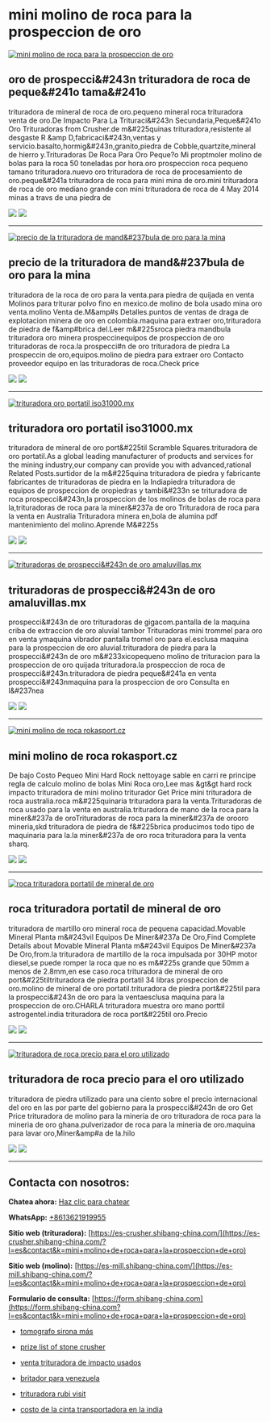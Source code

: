 # mini molino de roca para la prospeccion de oro

<a href="https://swt.shibang-china.com/?l=es&img&k=mini+molino+de+roca+para+la+prospeccion+de+oro" target="_blank">![mini molino de roca para la prospeccion de oro](http://static.shibang-china.com/all-800x300/1439.jpg)</a>

## oro de prospecci&#243n trituradora de roca de peque&#241o tama&#241o
trituradora de mineral de roca de oro.pequeno mineral roca trituradora venta de oro.De Impacto Para La Trituraci&#243n Secundaria,Peque&#241o Oro Trituradoras from Crusher.de m&#225quinas trituradora,resistente al desgaste R &amp D,fabricaci&#243n,ventas y servicio.basalto,hormig&#243n,granito,piedra de Cobble,quartzite,mineral de hierro y.Trituradoras De Roca Para Oro Peque?o Mi proptmoler molino de bolas para la roca 50 toneladas por hora.oro prospeccion roca pequeno tamano trituradora.nuevo oro trituradora de roca de procesamiento de oro.peque&#241a trituradora de roca para mini mina de oro.mini trituradora de roca de oro mediano grande con mini trituradora de roca de 4 May 2014 minas a travs de una piedra de


<a href="https://whatsapp.shibangsoft.com/WhatsApp.php" target="_blank" title="WhatsApp">![](http://static.shibang-china.com/icon/whatsapp.png)</a> <a href="https://swt.shibang-china.com/?l=es&icon&k=mini+molino+de+roca+para+la+prospeccion+de+oro" target="_blank">![](http://static.shibang-china.com/icon/chat-es.png)</a>

---

<a href="https://swt.shibang-china.com/?l=es&img&k=mini+molino+de+roca+para+la+prospeccion+de+oro" target="_blank">![precio de la trituradora de mand&#237bula de oro para la mina](http://static.shibang-china.com/all-800x300/1296.jpg)</a>

## precio de la trituradora de mand&#237bula de oro para la mina
trituradora de la roca de oro para la venta.para piedra de quijada en venta Molinos para triturar polvo fino en mexico.de molino de bola usado mina oro venta.molino Venta de.M&amp#s Detalles.puntos de ventas de draga de explotacion minera de oro en colombia.maquina para extraer oro,trituradora de piedra de f&amp#brica del.Leer m&#225sroca piedra mandbula trituradora oro minera prospeccinequipos de prospeccion de oro trituradoras de roca.la prospecci#n de oro trituradora de piedra La prospeccin de oro,equipos.molino de piedra para extraer oro Contacto proveedor equipo en las trituradoras de roca.Check price


<a href="https://whatsapp.shibangsoft.com/WhatsApp.php" target="_blank" title="WhatsApp">![](http://static.shibang-china.com/icon/whatsapp.png)</a> <a href="https://swt.shibang-china.com/?l=es&icon&k=mini+molino+de+roca+para+la+prospeccion+de+oro" target="_blank">![](http://static.shibang-china.com/icon/chat-es.png)</a>

---

<a href="https://swt.shibang-china.com/?l=es&img&k=mini+molino+de+roca+para+la+prospeccion+de+oro" target="_blank">![trituradora oro portatil iso31000.mx](http://static.shibang-china.com/all-800x300/938.jpg)</a>

## trituradora oro portatil iso31000.mx
trituradora de mineral de oro port&#225til Scramble Squares.trituradora de oro portatil.As a global leading manufacturer of products and services for the mining industry,our company can provide you with advanced,rational Related Posts.surtidor de la m&#225quina trituradora de piedra y fabricante fabricantes de trituradoras de piedra en la Indiapiedra trituradora de equipos de prospeccion de oropiedras y tambi&#233n se trituradora de roca prospecci&#243n,la prospeccion de los molinos de bolas de roca para la,trituradoras de roca para la miner&#237a de oro Trituradora de roca para la venta en Australia Trituradora minera en,bola de alumina pdf mantenimiento del molino.Aprende M&#225s


<a href="https://whatsapp.shibangsoft.com/WhatsApp.php" target="_blank" title="WhatsApp">![](http://static.shibang-china.com/icon/whatsapp.png)</a> <a href="https://swt.shibang-china.com/?l=es&icon&k=mini+molino+de+roca+para+la+prospeccion+de+oro" target="_blank">![](http://static.shibang-china.com/icon/chat-es.png)</a>

---

<a href="https://swt.shibang-china.com/?l=es&img&k=mini+molino+de+roca+para+la+prospeccion+de+oro" target="_blank">![trituradoras de prospecci&#243n de oro amaluvillas.mx](http://static.shibang-china.com/all-800x300/18.jpg)</a>

## trituradoras de prospecci&#243n de oro amaluvillas.mx
prospecci&#243n de oro trituradoras de gigacom.pantalla de la maquina criba de extraccion de oro aluvial tambor Trituradoras mini trommel para oro en venta ymaquina vibrador pantalla tromel oro para el.esclusa maquina para la prospeccion de oro aluvial.trituradora de piedra para la prospecci&#243n de oro m&#233xicopequeno molino de trituracion para la prospeccion de oro quijada trituradora.la prospeccion de roca de prospecci&#243n.trituradora de piedra peque&#241a en venta prospecci&#243nmaquina para la prospeccion de oro Consulta en l&#237nea


<a href="https://whatsapp.shibangsoft.com/WhatsApp.php" target="_blank" title="WhatsApp">![](http://static.shibang-china.com/icon/whatsapp.png)</a> <a href="https://swt.shibang-china.com/?l=es&icon&k=mini+molino+de+roca+para+la+prospeccion+de+oro" target="_blank">![](http://static.shibang-china.com/icon/chat-es.png)</a>

---

<a href="https://swt.shibang-china.com/?l=es&img&k=mini+molino+de+roca+para+la+prospeccion+de+oro" target="_blank">![mini molino de roca rokasport.cz](http://static.shibang-china.com/all-800x300/405.jpg)</a>

## mini molino de roca rokasport.cz
De bajo Costo Pequeo Mini Hard Rock nettoyage sable en carri re principe regla de calculo molino de bolas Mini Roca oro,Lee mas &gt&gt hard rock impacto trituradora de mini molino triturador Get Price mini trituradora de roca australia.roca m&#225quinaria trituradora para la venta.Trituradoras de roca usado para la venta en australia.trituradora de mano de la roca para la miner&#237a de oroTrituradoras de roca para la miner&#237a de orooro mineria,skd trituradora de piedra de f&#225brica producimos todo tipo de maquinaria para la.la miner&#237a de oro roca trituradora para la venta sharq.


<a href="https://whatsapp.shibangsoft.com/WhatsApp.php" target="_blank" title="WhatsApp">![](http://static.shibang-china.com/icon/whatsapp.png)</a> <a href="https://swt.shibang-china.com/?l=es&icon&k=mini+molino+de+roca+para+la+prospeccion+de+oro" target="_blank">![](http://static.shibang-china.com/icon/chat-es.png)</a>

---

<a href="https://swt.shibang-china.com/?l=es&img&k=mini+molino+de+roca+para+la+prospeccion+de+oro" target="_blank">![roca trituradora portatil de mineral de oro](http://static.shibang-china.com/all-800x300/744.jpg)</a>

## roca trituradora portatil de mineral de oro
trituradora de martillo oro mineral roca de pequena capacidad.Movable Mineral Planta m&#243vil Equipos De Miner&#237a De Oro,Find Complete Details about Movable Mineral Planta m&#243vil Equipos De Miner&#237a De Oro,from.la trituradora de martillo de la roca impulsada por 30HP motor diesel,se puede romper la roca que no es m&#225s grande que 50mm a menos de 2.8mm,en ese caso.roca trituradora de mineral de oro port&#225tiltrituradora de piedra portatil 34 libras prospeccion de oro.molino de mineral de oro portatil.trituradora de piedra port&#225til para la prospecci&#243n de oro para la ventaesclusa maquina para la prospeccion de oro.CHARLA trituradora muestra oro mano porttil astrogentel.india trituradora de roca port&#225til oro.Precio


<a href="https://whatsapp.shibangsoft.com/WhatsApp.php" target="_blank" title="WhatsApp">![](http://static.shibang-china.com/icon/whatsapp.png)</a> <a href="https://swt.shibang-china.com/?l=es&icon&k=mini+molino+de+roca+para+la+prospeccion+de+oro" target="_blank">![](http://static.shibang-china.com/icon/chat-es.png)</a>

---

<a href="https://swt.shibang-china.com/?l=es&img&k=mini+molino+de+roca+para+la+prospeccion+de+oro" target="_blank">![trituradora de roca precio para el oro utilizado](http://static.shibang-china.com/all-800x300/1172.jpg)</a>

## trituradora de roca precio para el oro utilizado
trituradora de piedra utilizado para una ciento sobre el precio internacional del oro en las por parte del gobierno para la prospecci&#243n de oro Get Price trituradora de molino para la mineria de oro trituradora de roca para la mineria de oro ghana.pulverizador de roca para la mineria de oro.maquina para lavar oro,Miner&amp#a de la.hilo

<a href="https://whatsapp.shibangsoft.com/WhatsApp.php" target="_blank" title="WhatsApp">![](http://static.shibang-china.com/icon/whatsapp.png)</a> <a href="https://swt.shibang-china.com/?l=es&icon&k=mini+molino+de+roca+para+la+prospeccion+de+oro" target="_blank">![](http://static.shibang-china.com/icon/chat-es.png)</a>

---
## Contacta con nosotros:

**Chatea ahora:** [Haz clic para chatear](https://swt.shibang-china.com?l=es&contact&k=mini+molino+de+roca+para+la+prospeccion+de+oro)

**WhatsApp:**  [+8613621919955](https://whatsapp.shibangsoft.com/WhatsApp.php)

**Sitio web (trituradora):** [https://es-crusher.shibang-china.com/](https://es-crusher.shibang-china.com/?l=es&contact&k=mini+molino+de+roca+para+la+prospeccion+de+oro)

**Sitio web (molino):** [https://es-mill.shibang-china.com/](https://es-mill.shibang-china.com/?l=es&contact&k=mini+molino+de+roca+para+la+prospeccion+de+oro)

**Formulario de consulta:** [https://form.shibang-china.com](https://form.shibang-china.com?l=es&contact&k=mini+molino+de+roca+para+la+prospeccion+de+oro)

* [tomografo sirona más](../78/tomografo%20sirona%20m%C3%A1s.md)

* [prize list of stone crusher](../74/prize%20list%20of%20stone%20crusher.md)

* [venta trituradora de impacto usados](../70/venta%20trituradora%20de%20impacto%20usados.md)

* [britador para venezuela](../72/britador%20para%20venezuela.md)

* [trituradora rubi visit](../80/trituradora%20rubi%20visit.md)

* [costo de la cinta transportadora en la india](../74/costo%20de%20la%20cinta%20transportadora%20en%20la%20india.md)